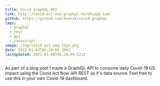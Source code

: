 ```yaml
---
title: Covid GraphQL API
link: http://covid-act-now-graphql.herokuapp.com/
github: https://github.com/keonik/covid-graphql
tags:
  - graphql
  - rest
  - api
  - javascript
image: /img/covid-act-now-logo.png
date: 2021-01-03T05:20:09.309Z
lastUpdated: 2021-01-08T05:20:09.521Z
---
```


As part of a blog post I made a GraphQL API to consume daily
Covid-19 US impact using the Covid Act Now API REST as it's data source. Feel free to use this in your own Covid-19 dashboard.

